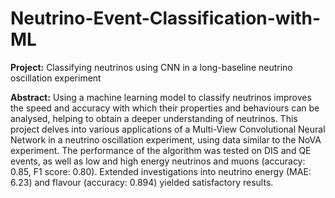 # Neutrino-Event-Classification-with-ML

**Project:** Classifying neutrinos using CNN in a long-baseline neutrino oscillation experiment

**Abstract:** Using a machine learning model to classify neutrinos improves the speed and
 accuracy with which their properties and behaviours can be analysed, helping to obtain
 a deeper understanding of neutrinos. This project delves into various applications of a
 Multi-View Convolutional Neural Network in a neutrino oscillation experiment, using data
 similar to the NoVA experiment. The performance of the algorithm was tested on DIS and
 QE events, as well as low and high energy neutrinos and muons (accuracy: 0.85, F1 score:
 0.80). Extended investigations into neutrino energy (MAE: 6.23) and flavour (accuracy:
 0.894) yielded satisfactory results.
